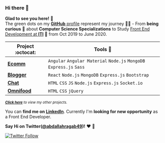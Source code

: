 ### Hi there 👋
**Glad to see you here!** :star_struck: <br> The green dots on my [**GitHub** profile](https://github.com/abdallahragab40?tab=repositories) represent my journey :running_man: - From **being curious** :thinking: about **Computer Science Specializations** to Study [Front End Development at **ITI**](http://iti.gov.eg/) :dart: from Oct 2019 to June 2020. 

|      Project :octocat:   |     Tools :pencil: 
|-------------------|-------------------
| [**Ecomm**](https://iti-ecomm.herokuapp.com/) | `Angular` `Angular Material` `Node.js` `MongoDB` `Express.js` `Sass`
| [**Blogger**](https://blogger-react.herokuapp.com/) | `React` `Node.js` `MongoDB` `Express.js` `Bootstrap`  |
| [**Chat**](https://chats-node.herokuapp.com/)  |  `HTML` `CSS` `JS` `Node.js` `Express.js` `Socket.io` |
| [**Omnifood**](https://abdallahragab40.github.io/omnifood/)  |  `HTML` `CSS` `jQuery` |


<sup>***[Click here](https://github.com/abdallahragab40?tab=repositories)** to view my other projects.</sup>*

You can **find me on [LinkedIn](https://www.linkedin.com/in/abdallahragab49/)**. Currently I'm **looking for new opportunity** as a Front End Developer.

**Say Hi on Twitter([@abdallahragab49](https://twitter.com/abdallahragab49))!** :heart: 💬

[![Twitter Follow](https://img.shields.io/twitter/follow/abdallahragab49?style=social)](https://twitter.com/abdallahragab49)


